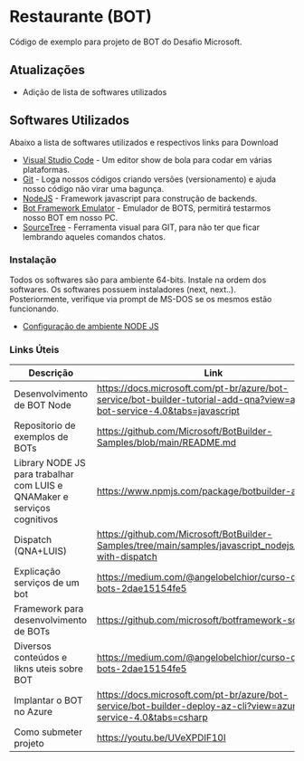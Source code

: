# Restaurante (BOT)

Código de exemplo para projeto de BOT do Desafio Microsoft.

## Atualizações

  - Adição de lista de softwares utilizados


## Softwares Utilizados

Abaixo a lista de softwares utilizados e respectivos links para Download

* [Visual Studio Code](https://code.visualstudio.com/download#) - Um editor show de bola para codar em várias plataformas.
* [Git](https://git-scm.com/download/win) - Loga nossos códigos criando versões (versionamento) e ajuda nosso código não virar uma bagunça.
* [NodeJS](https://nodejs.org/dist/v12.18.3/node-v12.18.3-x64.msi) - Framework javascript para construção de backends.
* [Bot Framework Emulator](https://github.com/microsoft/BotFramework-Emulator/releases/download/v4.10.0/BotFramework-Emulator-4.10.0-windows-setup.exe) - Emulador de BOTS, permitirá testarmos nosso BOT em nosso PC.
* [SourceTree](https://product-downloads.atlassian.com/software/sourcetree/windows/ga/SourceTreeSetup-3.3.9.exe) - Ferramenta visual para GIT, para não ter que ficar lembrando aqueles comandos chatos.


### Instalação

Todos os softwares são para ambiente 64-bits. Instale na ordem dos softwares. Os softwares possuem instaladores (next, next..). Posteriormente, verifique via prompt de MS-DOS se os mesmos estão funcionando. 

* [Configuração de ambiente NODE JS](https://github.com/cyz/Maratona-BOTs/blob/master/QuickStart/configurando-ambiente-nodejs.md)


### Links Úteis

| Descrição | Link |
| ------ | ------ |
| Desenvolvimento de BOT Node | https://docs.microsoft.com/pt-br/azure/bot-service/bot-builder-tutorial-add-qna?view=azure-bot-service-4.0&tabs=javascript |
| Repositorio de exemplos de BOTs | https://github.com/Microsoft/BotBuilder-Samples/blob/main/README.md |
| Library NODE JS para trabalhar com LUIS e QNAMaker e serviços cognitivos | https://www.npmjs.com/package/botbuilder-ai |
| Dispatch (QNA+LUIS) | https://github.com/Microsoft/BotBuilder-Samples/tree/main/samples/javascript_nodejs/14.nlp-with-dispatch |
| Explicação serviços de um bot | https://medium.com/@angelobelchior/curso-de-bots-2dae15154fe5 |
| Framework para desenvolvimento de BOTs | https://github.com/microsoft/botframework-sdk |
| Diversos conteúdos e likns uteis sobre BOT | https://medium.com/@angelobelchior/curso-de-bots-2dae15154fe5 |
| Implantar o BOT no Azure | https://docs.microsoft.com/pt-br/azure/bot-service/bot-builder-deploy-az-cli?view=azure-bot-service-4.0&tabs=csharp |
| Como submeter projeto | https://youtu.be/UVeXPDIF10I |